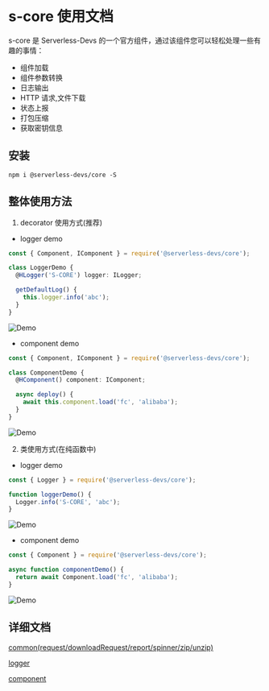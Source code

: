 # s-core 使用文档

s-core 是 Serverless-Devs 的一个官方组件，通过该组件您可以轻松处理一些有趣的事情：

- 组件加载
- 组件参数转换
- 日志输出
- HTTP 请求,文件下载
- 状态上报
- 打包压缩
- 获取密钥信息

## 安装

```
npm i @serverless-devs/core -S
```

## 整体使用方法

1. decorator 使用方式(推荐)

- logger demo

```typescript
const { Component, IComponent } = require('@serverless-devs/core');

class LoggerDemo {
  @HLogger('S-CORE') logger: ILogger;

  getDefaultLog() {
    this.logger.info('abc');
  }
}
```

![Demo](https://img.alicdn.com/imgextra/i4/O1CN01EiQwKM1JcU8PI6GAz_!!6000000001049-1-tps-1337-112.gif)

- component demo

```typescript
const { Component, IComponent } = require('@serverless-devs/core');

class ComponentDemo {
  @HComponent() component: IComponent;

  async deploy() {
    await this.component.load('fc', 'alibaba');
  }
}
```

![Demo](https://img.alicdn.com/imgextra/i2/O1CN01odpYZ727xlK1uHeMH_!!6000000007864-1-tps-1337-112.gif)

2. 类使用方式(在纯函数中)

- logger demo

```typescript
const { Logger } = require('@serverless-devs/core');

function loggerDemo() {
  Logger.info('S-CORE', 'abc');
}
```

![Demo](https://img.alicdn.com/imgextra/i4/O1CN01EiQwKM1JcU8PI6GAz_!!6000000001049-1-tps-1337-112.gif)

- component demo

```typescript
const { Component } = require('@serverless-devs/core');

async function componentDemo() {
  return await Component.load('fc', 'alibaba');
}
```

![Demo](https://img.alicdn.com/imgextra/i2/O1CN01odpYZ727xlK1uHeMH_!!6000000007864-1-tps-1337-112.gif)

## 详细文档

[common(request/downloadRequest/report/spinner/zip/unzip) ](https://github.com/heimanba/s-core/blob/master/packages/core/docs/common.md)

[logger ](https://github.com/heimanba/s-core/blob/master/packages/core/docs/logger.md)

[component ](https://github.com/heimanba/s-core/blob/master/packages/core/docs/component.md)
